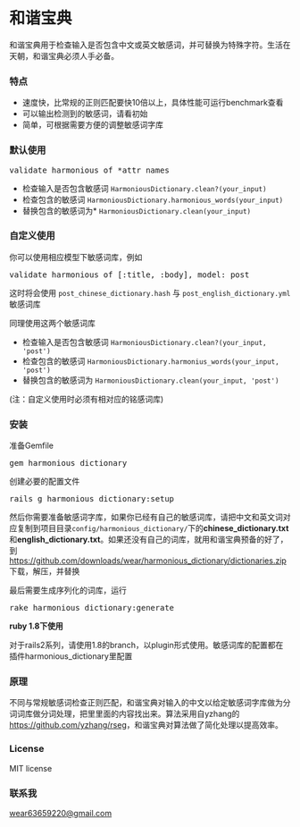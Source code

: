 # 和谐宝典

和谐宝典用于检查输入是否包含中文或英文敏感词，并可替换为特殊字符。生活在天朝，和谐宝典必须人手必备。

### 特点

* 速度快，比常规的正则匹配要快10倍以上，具体性能可运行benchmark查看
* 可以输出检测到的敏感词，请看初始
* 简单，可根据需要方便的调整敏感词字库

### 默认使用

<pre>
validate_harmonious_of *attr_names
</pre>

* 检查输入是否包含敏感词 `HarmoniousDictionary.clean?(your_input)`
* 检查包含的敏感词 `HarmoniousDictionary.harmonious_words(your_input)`
* 替换包含的敏感词为* `HarmoniousDictionary.clean(your_input)`

### 自定义使用

你可以使用相应模型下敏感词库，例如

<pre>
validate_harmonious_of [:title, :body], model: post
</pre>

这时将会使用 `post_chinese_dictionary.hash` 与 `post_english_dictionary.yml` 敏感词库

同理使用这两个敏感词库

* 检查输入是否包含敏感词 `HarmoniousDictionary.clean?(your_input, 'post')`
* 检查包含的敏感词 `HarmoniousDictionary.harmonius_words(your_input, 'post')`
* 替换包含的敏感词为 `HarmoniousDictionary.clean(your_input, 'post')`

(注：自定义使用时必须有相对应的铭感词库)

### 安装

准备Gemfile
<pre>
gem harmonious_dictionary
</pre>

创建必要的配置文件
<pre>
rails g harmonious_dictionary:setup
</pre>

然后你需要准备敏感词字库，如果你已经有自己的敏感词库，请把中文和英文词对应复制到项目目录`config/harmonious_dictionary/`下的**chinese_dictionary.txt**和**english_dictionary.txt**。如果还没有自己的词库，就用和谐宝典预备的好了，到 <https://github.com/downloads/wear/harmonious_dictionary/dictionaries.zip> 下载，解压，并替换

最后需要生成序列化的词库，运行
<pre>
rake harmonious_dictionary:generate
</pre>

**ruby 1.8下使用**

对于rails2系列，请使用1.8的branch，以plugin形式使用。敏感词库的配置都在插件harmonious_dictionary里配置

### 原理

不同与常规敏感词检查正则匹配，和谐宝典对输入的中文以给定敏感词字库做为分词词库做分词处理，把里里面的内容找出来。算法采用自yzhang的<https://github.com/yzhang/rseg>，和谐宝典对算法做了简化处理以提高效率。

### License

MIT license

### 联系我
<wear63659220@gmail.com>

